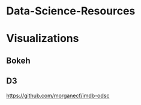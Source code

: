 # Data-Science-Resources




# Visualizations

## Bokeh

## D3
https://github.com/morganecf/imdb-odsc
